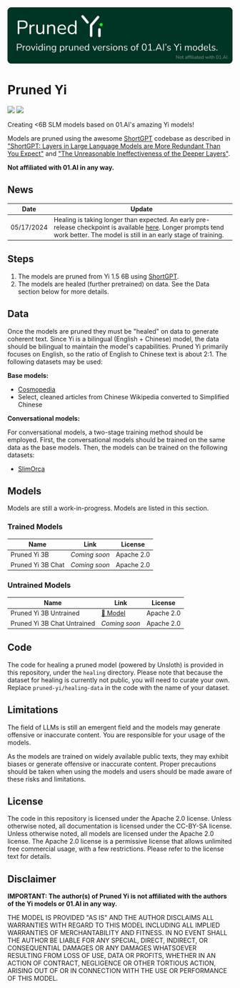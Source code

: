 <img src="banner.png" width="600">

# Pruned Yi

[![](https://img.shields.io/badge/Models-%F0%9F%A4%97_Hub-blue)](https://huggingface.co/pruned-yi)
[![](https://img.shields.io/badge/License-Apache_2.0-green)](https://github.com/fakerybakery/pruned-yi/blob/main/LICENSE)

Creating <6B SLM models based on 01.AI's amazing Yi models!

Models are pruned using the awesome [ShortGPT](https://github.com/sramshetty/ShortGPT) codebase as described in ["ShortGPT: Layers in Large Language Models are More Redundant Than You Expect"](https://arxiv.org/abs/2403.03853) and ["The Unreasonable Ineffectiveness of the Deeper Layers"](https://arxiv.org/abs/2403.17887).

**Not affiliated with 01.AI in any way.**

## News

| Date | Update |
| --- | --- |
| 05/17/2024 | Healing is taking longer than expected. An early pre-release checkpoint is available [here](https://huggingface.co/pruned-yi/pruned-yi-3b-prerelease-ckpt01). Longer prompts tend work better. The model is still in an early stage of training. |

## Steps

1. The models are pruned from Yi 1.5 6B using [ShortGPT](https://github.com/sramshetty/ShortGPT).
2. The models are healed (further pretrained) on data. See the Data section below for more details.

## Data

Once the models are pruned they must be "healed" on data to generate coherent text. Since Yi is a bilingual (English + Chinese) model, the data should be bilingual to maintain the model's capabilities. Pruned Yi primarily focuses on English, so the ratio of English to Chinese text is about 2:1. The following datasets may be used:

**Base models:**

* [Cosmopedia](https://huggingface.co/datasets/HuggingFaceTB/cosmopedia)
* Select, cleaned articles from Chinese Wikipedia converted to Simplified Chinese

**Conversational models:**

For conversational models, a two-stage training method should be employed. First, the conversational models should be trained on the same data as the base models. Then, the models can be trained on the following datasets:

* [SlimOrca](https://huggingface.co/datasets/Open-Orca/SlimOrca)

## Models

Models are still a work-in-progress. Models are listed in this section.

### Trained Models

| Name | Link | License |
| --- | --- | --- |
| Pruned Yi 3B | _Coming soon_ | Apache 2.0 |
| Pruned Yi 3B Chat | _Coming soon_ | Apache 2.0 |

### Untrained Models

| Name | Link | License |
| --- | --- | --- |
| Pruned Yi 3B Untrained | [🤗 Model](https://huggingface.co/pruned-yi/pruned-yi-3b-untrained) | Apache 2.0 |
| Pruned Yi 3B Chat Untrained | _Coming soon_ | Apache 2.0 |

## Code

The code for healing a pruned model (powered by Unsloth) is provided in this repository, under the `healing` directory. Please note that because the dataset for healing is currently not public, you will need to curate your own. Replace `pruned-yi/healing-data` in the code with the name of your dataset.

## Limitations

The field of LLMs is still an emergent field and the models may generate offensive or inaccurate content. You are responsible for your usage of the models.

As the models are trained on widely available public texts, they may exhibit biases or generate offensive or inaccurate content. Proper precautions should be taken when using the models and users should be made aware of these risks and limitations.

## License

The code in this repository is licensed under the Apache 2.0 license. Unless otherwise noted, all documentation is licensed under the CC-BY-SA license. Unless otherwise noted, all models are licensed under the Apache 2.0 license. The Apache 2.0 license is a permissive license that allows unlimited free commercial usage, with a few restrictions. Please refer to the license text for details.

## Disclaimer

**IMPORTANT: The author(s) of Pruned Yi is not affiliated with the authors of the Yi models or 01.AI in any way.**

THE MODEL IS PROVIDED "AS IS" AND THE AUTHOR DISCLAIMS ALL WARRANTIES WITH REGARD TO THIS MODEL INCLUDING ALL IMPLIED WARRANTIES OF MERCHANTABILITY AND FITNESS. IN NO EVENT SHALL THE AUTHOR BE LIABLE FOR ANY SPECIAL, DIRECT, INDIRECT, OR CONSEQUENTIAL DAMAGES OR ANY DAMAGES WHATSOEVER RESULTING FROM LOSS OF USE, DATA OR PROFITS, WHETHER IN AN ACTION OF CONTRACT, NEGLIGENCE OR OTHER TORTIOUS ACTION, ARISING OUT OF OR IN CONNECTION WITH THE USE OR PERFORMANCE OF THIS MODEL.

